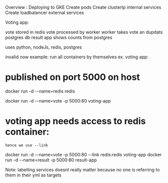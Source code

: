 Overview : 
Deploying to GKE
Create pods
Create clusterIp internal services
Create loadbalancer external services

Voting app:

vote stored in redis
vote processed by worker
worker takes vote an dupdats postgres db
result app shows counts from postgres

uses python, nodeJs, redis, postgres


invalid now example:
run all containers by themselves
 ex.
 voting app:
 # published on port 5000 on host
 docker run -d --name=redis redis

 docker run -d --name=vote -p 5000:80 voting-app
 # voting app needs access to redis container:
    hence we use --link
docker run -d --name=vote -p 5000:80 --link redis:redis voting-app 
docker run -d --name=result -p 5000:80 result-app

Note: labelling services doesnt really matter because no one is referring to them in their yml as targets
